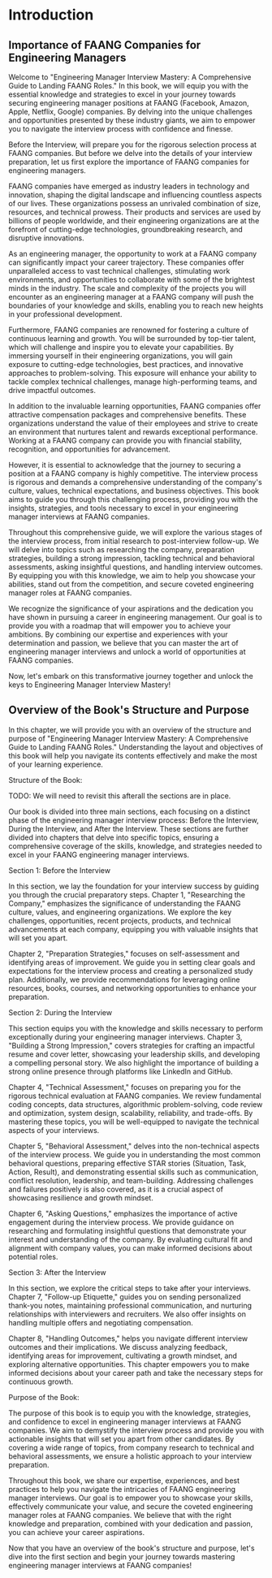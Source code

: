 # Introduction
## Importance of FAANG Companies for Engineering Managers
Welcome to "Engineering Manager Interview Mastery: A Comprehensive Guide to Landing FAANG Roles." In this book, we will equip you with the essential knowledge and strategies to excel in your journey towards securing engineering manager positions at FAANG (Facebook, Amazon, Apple, Netflix, Google) companies. By delving into the unique challenges and opportunities presented by these industry giants, we aim to empower you to navigate the interview process with confidence and finesse.

Before the Interview, will prepare you for the rigorous selection process at FAANG companies. But before we delve into the details of your interview preparation, let us first explore the importance of FAANG companies for engineering managers.

FAANG companies have emerged as industry leaders in technology and innovation, shaping the digital landscape and influencing countless aspects of our lives. These organizations possess an unrivaled combination of size, resources, and technical prowess. Their products and services are used by billions of people worldwide, and their engineering organizations are at the forefront of cutting-edge technologies, groundbreaking research, and disruptive innovations.

As an engineering manager, the opportunity to work at a FAANG company can significantly impact your career trajectory. These companies offer unparalleled access to vast technical challenges, stimulating work environments, and opportunities to collaborate with some of the brightest minds in the industry. The scale and complexity of the projects you will encounter as an engineering manager at a FAANG company will push the boundaries of your knowledge and skills, enabling you to reach new heights in your professional development.

Furthermore, FAANG companies are renowned for fostering a culture of continuous learning and growth. You will be surrounded by top-tier talent, which will challenge and inspire you to elevate your capabilities. By immersing yourself in their engineering organizations, you will gain exposure to cutting-edge technologies, best practices, and innovative approaches to problem-solving. This exposure will enhance your ability to tackle complex technical challenges, manage high-performing teams, and drive impactful outcomes.

In addition to the invaluable learning opportunities, FAANG companies offer attractive compensation packages and comprehensive benefits. These organizations understand the value of their employees and strive to create an environment that nurtures talent and rewards exceptional performance. Working at a FAANG company can provide you with financial stability, recognition, and opportunities for advancement.

However, it is essential to acknowledge that the journey to securing a position at a FAANG company is highly competitive. The interview process is rigorous and demands a comprehensive understanding of the company's culture, values, technical expectations, and business objectives. This book aims to guide you through this challenging process, providing you with the insights, strategies, and tools necessary to excel in your engineering manager interviews at FAANG companies.

Throughout this comprehensive guide, we will explore the various stages of the interview process, from initial research to post-interview follow-up. We will delve into topics such as researching the company, preparation strategies, building a strong impression, tackling technical and behavioral assessments, asking insightful questions, and handling interview outcomes. By equipping you with this knowledge, we aim to help you showcase your abilities, stand out from the competition, and secure coveted engineering manager roles at FAANG companies.

We recognize the significance of your aspirations and the dedication you have shown in pursuing a career in engineering management. Our goal is to provide you with a roadmap that will empower you to achieve your ambitions. By combining our expertise and experiences with your determination and passion, we believe that you can master the art of engineering manager interviews and unlock a world of opportunities at FAANG companies.

Now, let's embark on this transformative journey together and unlock the keys to Engineering Manager Interview Mastery!

## Overview of the Book's Structure and Purpose

In this chapter, we will provide you with an overview of the structure and purpose of "Engineering Manager Interview Mastery: A Comprehensive Guide to Landing FAANG Roles." Understanding the layout and objectives of this book will help you navigate its contents effectively and make the most of your learning experience.

Structure of the Book:

TODO: We will need to revisit this afterall the sections are in place.

Our book is divided into three main sections, each focusing on a distinct phase of the engineering manager interview process: Before the Interview, During the Interview, and After the Interview. These sections are further divided into chapters that delve into specific topics, ensuring a comprehensive coverage of the skills, knowledge, and strategies needed to excel in your FAANG engineering manager interviews.

Section 1: Before the Interview

In this section, we lay the foundation for your interview success by guiding you through the crucial preparatory steps. Chapter 1, "Researching the Company," emphasizes the significance of understanding the FAANG culture, values, and engineering organizations. We explore the key challenges, opportunities, recent projects, products, and technical advancements at each company, equipping you with valuable insights that will set you apart.

Chapter 2, "Preparation Strategies," focuses on self-assessment and identifying areas of improvement. We guide you in setting clear goals and expectations for the interview process and creating a personalized study plan. Additionally, we provide recommendations for leveraging online resources, books, courses, and networking opportunities to enhance your preparation.

Section 2: During the Interview

This section equips you with the knowledge and skills necessary to perform exceptionally during your engineering manager interviews. Chapter 3, "Building a Strong Impression," covers strategies for crafting an impactful resume and cover letter, showcasing your leadership skills, and developing a compelling personal story. We also highlight the importance of building a strong online presence through platforms like LinkedIn and GitHub.

Chapter 4, "Technical Assessment," focuses on preparing you for the rigorous technical evaluation at FAANG companies. We review fundamental coding concepts, data structures, algorithmic problem-solving, code review and optimization, system design, scalability, reliability, and trade-offs. By mastering these topics, you will be well-equipped to navigate the technical aspects of your interviews.

Chapter 5, "Behavioral Assessment," delves into the non-technical aspects of the interview process. We guide you in understanding the most common behavioral questions, preparing effective STAR stories (Situation, Task, Action, Result), and demonstrating essential skills such as communication, conflict resolution, leadership, and team-building. Addressing challenges and failures positively is also covered, as it is a crucial aspect of showcasing resilience and growth mindset.

Chapter 6, "Asking Questions," emphasizes the importance of active engagement during the interview process. We provide guidance on researching and formulating insightful questions that demonstrate your interest and understanding of the company. By evaluating cultural fit and alignment with company values, you can make informed decisions about potential roles.

Section 3: After the Interview

In this section, we explore the critical steps to take after your interviews. Chapter 7, "Follow-up Etiquette," guides you on sending personalized thank-you notes, maintaining professional communication, and nurturing relationships with interviewers and recruiters. We also offer insights on handling multiple offers and negotiating compensation.

Chapter 8, "Handling Outcomes," helps you navigate different interview outcomes and their implications. We discuss analyzing feedback, identifying areas for improvement, cultivating a growth mindset, and exploring alternative opportunities. This chapter empowers you to make informed decisions about your career path and take the necessary steps for continuous growth.

Purpose of the Book:

The purpose of this book is to equip you with the knowledge, strategies, and confidence to excel in engineering manager interviews at FAANG companies. We aim to demystify the interview process and provide you with actionable insights that will set you apart from other candidates. By covering a wide range of topics, from company research to technical and behavioral assessments, we ensure a holistic approach to your interview preparation.

Throughout this book, we share our expertise, experiences, and best practices to help you navigate the intricacies of FAANG engineering manager interviews. Our goal is to empower you to showcase your skills, effectively communicate your value, and secure the coveted engineering manager roles at FAANG companies. We believe that with the right knowledge and preparation, combined with your dedication and passion, you can achieve your career aspirations.

Now that you have an overview of the book's structure and purpose, let's dive into the first section and begin your journey towards mastering engineering manager interviews at FAANG companies!